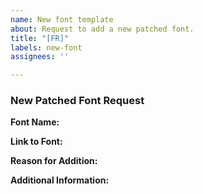 ```yaml
---
name: New font template
about: Request to add a new patched font.
title: "[FR]"
labels: new-font
assignees: ''

---
```


### New Patched Font Request

**Font Name:**
<!-- Enter the name of the font here  -->


**Link to Font:**
<!-- Provide a link to the font's page -->


**Reason for Addition:**
 <!-- Explain why this font should be added -->


**Additional Information:**
 <!-- Add any other relevant information here -->
